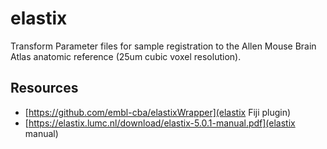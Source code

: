 # elastix

Transform Parameter files for sample registration to the Allen Mouse Brain Atlas anatomic reference (25um cubic voxel resolution).


## Resources

* [https://github.com/embl-cba/elastixWrapper](elastix Fiji plugin)
* [https://elastix.lumc.nl/download/elastix-5.0.1-manual.pdf](elastix manual)

